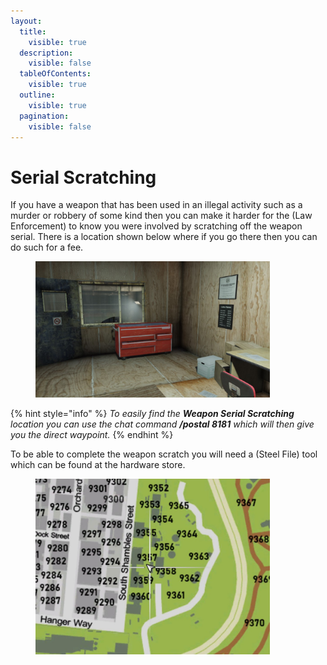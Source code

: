 ```yaml
---
layout:
  title:
    visible: true
  description:
    visible: false
  tableOfContents:
    visible: true
  outline:
    visible: true
  pagination:
    visible: false
---
```


# Serial Scratching

If you have a weapon that has been used in an illegal activity such as a murder or robbery of some kind then you can make it harder for the (Law Enforcement) to know you were involved by scratching off the weapon serial. There is a location shown below where if you go there then you can do such for a fee.

<figure><img src="../../../../.gitbook/assets/weaponscratch.jpg" alt="" width="375"><figcaption></figcaption></figure>

{% hint style="info" %}
_To easily find the **Weapon Serial Scratching** location you can use the chat command **/postal 8181** which will then give you the direct waypoint._
{% endhint %}

To be able to complete the weapon scratch you will need a (Steel File) tool which can be found at the hardware store.

<figure><img src="../../../../.gitbook/assets/weaponscratch-location.jpg" alt="" width="375"><figcaption></figcaption></figure>
